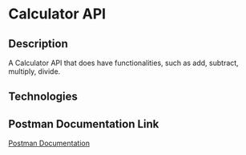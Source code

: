 # Calculator API

## Description
A Calculator API that does have functionalities, such as add, subtract, multiply, divide.

## Technologies

## Postman Documentation Link
[Postman Documentation](https://documenter.getpostman.com/view/30162667/2sA35LTyaW)

